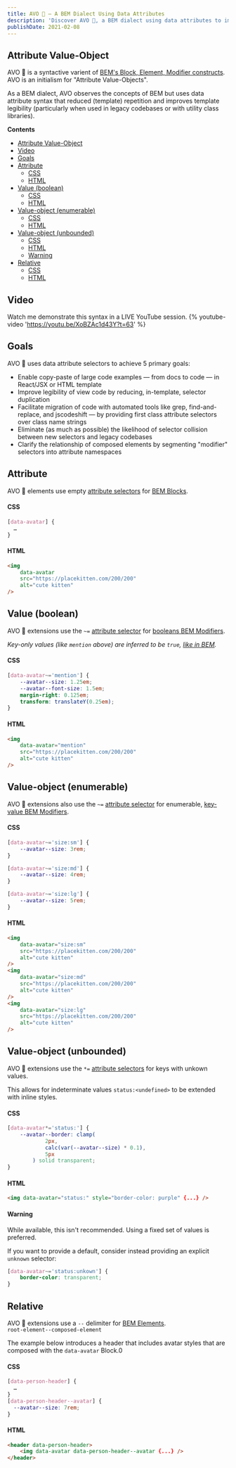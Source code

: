 ```yaml
---
title: AVO 🥑 — A BEM Dialect Using Data Attributes
description: 'Discover AVO 🥑, a BEM dialect using data attributes to improve legibility and reduce template repetition. Ideal for legacy codebases or utility class libraries'
publishDate: 2021-02-08
---
```


## Attribute Value-Object

AVO 🥑 is a syntactive varient of [BEM's Block, Element, Modifier constructs](https://en.bem.info/methodology/quick-start/). AVO is an initialism for "Attribute Value-Objects".

As a BEM dialect, AVO observes the concepts of BEM but uses data attribute syntax that reduced (template) repetition and improves template legibility (particularly when used in legacy codebases or with utility class libraries).

**Contents**

- [Attribute Value-Object](#attribute-value-object)
- [Video](#video)
- [Goals](#goals)
- [Attribute](#attribute)
  - [CSS](#css)
  - [HTML](#html)
- [Value (boolean)](#value-boolean)
  - [CSS](#css-1)
  - [HTML](#html-1)
- [Value-object (enumerable)](#value-object-enumerable)
  - [CSS](#css-2)
  - [HTML](#html-2)
- [Value-object (unbounded)](#value-object-unbounded)
  - [CSS](#css-3)
  - [HTML](#html-3)
  - [Warning](#warning)
- [Relative](#relative)
  - [CSS](#css-4)
  - [HTML](#html-4)

## Video

Watch me demonstrate this syntax in a LIVE YouTube session.
{% youtube-video 'https://youtu.be/XoBZAc1d43Y?t=63' %}

## Goals

AVO 🥑 uses data attribute selectors to achieve 5 primary goals:

- Enable copy-paste of large code examples — from docs to code — in React/JSX or HTML template
- Improve legibility of view code by reducing, in-template, selector duplication
- Facilitate migration of code with automated tools like grep, find-and-replace, and jscodeshift — by providing first class attribute selectors over class name strings
- Eliminate (as much as possible) the likelihood of selector collision between new selectors and legacy codebases
- Clarify the relationship of composed elements by segmenting "modifier" selectors into attribute namespaces

## Attribute

AVO 🥑 elements use empty [attribute selectors](https://developer.mozilla.org/en-US/docs/Web/CSS/Attribute_selectors#syntax) for [BEM Blocks](https://en.bem.info/methodology/quick-start/#block).

#### CSS

```css
[data-avatar] {
  …
}
```

#### HTML

```html
<img
	data-avatar
	src="https://placekitten.com/200/200"
	alt="cute kitten"
/>
```

## Value (boolean)

AVO 🥑 extensions use the `~=` [attribute selector](https://developer.mozilla.org/en-US/docs/Web/CSS/Attribute_selectors#syntax) for [booleans BEM Modifiers](https://en.bem.info/methodology/quick-start/#boolean).

_Key-only values (like `mention` above) are inferred to be `true`, [like in BEM](https://en.bem.info/methodology/quick-start/#boolean)._

#### CSS

```css
[data-avatar~='mention'] {
	--avatar--size: 1.25em;
	--avatar--font-size: 1.5em;
	margin-right: 0.125em;
	transform: translateY(0.25em);
}
```

#### HTML

```html
<img
	data-avatar="mention"
	src="https://placekitten.com/200/200"
	alt="cute kitten"
/>
```

## Value-object (enumerable)

AVO 🥑 extensions also use the `~=` [attribute selector](https://developer.mozilla.org/en-US/docs/Web/CSS/Attribute_selectors#syntax) for enumerable, [key-value BEM Modifiers](https://en.bem.info/methodology/quick-start/#key-value).

#### CSS

```css
[data-avatar~='size:sm'] {
	--avatar--size: 3rem;
}

[data-avatar~='size:md'] {
	--avatar--size: 4rem;
}

[data-avatar~='size:lg'] {
	--avatar--size: 5rem;
}
```

#### HTML

```html
<img
	data-avatar="size:sm"
	src="https://placekitten.com/200/200"
	alt="cute kitten"
/>
<img
	data-avatar="size:md"
	src="https://placekitten.com/200/200"
	alt="cute kitten"
/>
<img
	data-avatar="size:lg"
	src="https://placekitten.com/200/200"
	alt="cute kitten"
/>
```

## Value-object (unbounded)

AVO 🥑 extensions use the `*=` [attribute selectors](https://developer.mozilla.org/en-US/docs/Web/CSS/Attribute_selectors#syntax) for keys with unkown values.

This allows for indeterminate values `status:<undefined>` to be extended with inline styles.

#### CSS

```css
[data-avatar*='status:'] {
	--avatar--border: clamp(
			2px,
			calc(var(--avatar--size) * 0.1),
			5px
		) solid transparent;
}
```

#### HTML

```html
<img data-avatar="status:" style="border-color: purple" {...} />
```

#### Warning

While available, this isn't recommended. Using a fixed set of values is preferred.

If you want to provide a default, consider instead providing an explicit `unknown` selector:

```css
[data-avatar~='status:unkown'] {
	border-color: transparent;
}
```

## Relative

AVO 🥑 extensions use a `--` delimiter for [BEM Elements](https://en.bem.info/methodology/quick-start/#element).  
`root-element--composed-element`

The example below introduces a header that includes avatar styles that are composed with the `data-avatar` Block.0

#### CSS

```css
[data-person-header] {
  …
}
[data-person-header--avatar] {
  --avatar--size: 7rem;
}
```

#### HTML

```html
<header data-person-header>
	<img data-avatar data-person-header--avatar {...} />
</header>
```
